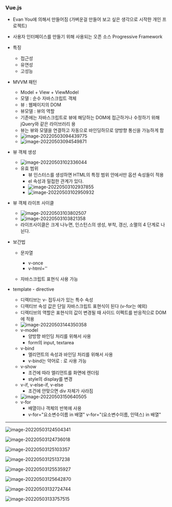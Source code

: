 ### Vue.js

- Evan You에 의해서 만들어짐 (가벼운걸 만들어 보고 싶은 생각으로 시작한 개인 프로젝트)
- 사용자 인터페이스를 만들기 위해 사용되는 오픈 소스 Progressive Framework
- 특징
  - 접근성
  - 유연성
  - 고성능

- MVVM 패턴
  - Model + View + ViewModel
  - 모델 : 순수 자바스크립트 객체
  - 뷰 : 웹페이지의 DOM
  - 뷰모델 : 뷰의 역할
  - 기존에는 자바스크립트로 뷰에 해당하는 DOM에 접근하거나 수정하기 위해 jQuery와 같은 라이브러리 용
  - 뷰는 뷰와 모델을 연결하고 자동으로 바인딩하므로 양방향 통신을 가능하게 함
  - ![image-20220503094439775](0503.assets/image-20220503094439775.png)
  - ![image-20220503094549871](0503.assets/image-20220503094549871.png)

- 뷰 객체 생성
  - ![image-20220503102336044](0503.assets/image-20220503102336044.png)
  - 유효 범위
    - 뷰 인스터스를 생성하면 HTML의 특정 범위 안에서만 옵션 속성들이 적용
    - el 속성과 밀접한 관계가 있다.
    - ![image-20220503102937855](0503.assets/image-20220503102937855.png)
    - ![image-20220503102950932](0503.assets/image-20220503102950932.png)
- 뷰 객체 라이프 사이클
  - ![image-20220503103802507](0503.assets/image-20220503103802507.png)
  - ![image-20220503103821358](0503.assets/image-20220503103821358.png)
  - 라이프사이클은 크게 나누면, 인스턴스의 생성, 부착, 갱신, 소멸의 4 단계로 나뉜다.

- 보간법

  - 문자열
    - v-once
    - v-html=''

  - 자바스크립트 표현식 사용 가능

- template - directive
  - 디렉티브는 v- 접두사가 있는 특수 속성
  - 디렉티브 속성 값은 단일 자바스크립트 표현식이 된다 (v-for는 예외)
  - 디렉티브의 역할은 표현식의 값이 변경될 때 사이드 이펙트를 반응적으로 DOM에 적용
  - ![image-20220503144350358](0503.assets/image-20220503144350358.png)
  - v-model
    - 양방향 바인딩 처리를 위해서 사용
    - form의 input, textarea
  - v-bind
    - 엘리먼트의 속성과 바인딩 처리를 위해서 사용
    - v-bind는 약어로 : 로 사용 가능
  - v-show
    - 조건에 따라 엘리먼트를 화면에 렌더링
    - style의 display를 변경
  - v-if, v-else-if, v-else
    - 조건에 안맞으면 div 자체가 사라짐
  - ![image-20220503150640505](0503.assets/image-20220503150640505.png)
  - v-for
    - 배열이나 객체의 반복에 사용
    - v-for="요소변수이름 in 배열" v-for="(요소변수이름, 인덱스) in 배열"

----------------------------

![image-20220503124504341](0503.assets/image-20220503124504341.png)

![image-20220503124736018](0503.assets/image-20220503124736018.png)

![image-20220503125103357](0503.assets/image-20220503125103357.png)

![image-20220503125137238](0503.assets/image-20220503125137238.png)

![image-20220503125535927](0503.assets/image-20220503125535927.png)

![image-20220503125642870](0503.assets/image-20220503125642870.png)

![image-20220503132724744](0503.assets/image-20220503132724744.png)

![image-20220503133757515](0503.assets/image-20220503133757515.png)